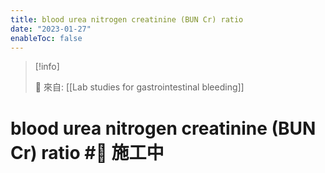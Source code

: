 ```yaml
---
title: blood urea nitrogen creatinine (BUN Cr) ratio
date: "2023-01-27"
enableToc: false
---
```


> [!info]
>
> 🌱 來自: [[Lab studies for gastrointestinal bleeding]]

# blood urea nitrogen creatinine (BUN Cr) ratio #🚧 施工中


